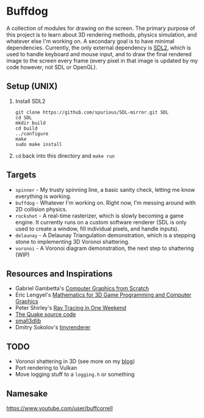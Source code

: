 # Buffdog

A collection of modules for drawing on the screen.  The primary purpose of this project is to learn about 3D rendering methods, physics simulation, and whatever else I'm working on.  A secondary goal is to have minimal dependencies.  Currently, the only external dependency is [SDL2](https://www.libsdl.org/), which is used to handle keyboard and mouse input, and to draw the final rendered image to the screen every frame (every pixel in that image is updated by my code however, not SDL or OpenGL).

## Setup (UNIX)
1. Install SDL2
    ```
    git clone https://github.com/spurious/SDL-mirror.git SDL
    cd SDL
    mkdir build
    cd build
    ../configure
    make
    sudo make install
    ```
1. `cd` back into this directory and `make run`

## Targets
* `spinner` - My trusty spinning line, a basic sanity check, letting me know everything is working.
* `buffdog` - Whatever I'm working on.  Right now, I'm messing around with 2D collision physics.
* `rockshot` - A real-time rasterizer, which is slowly becoming a game engine.  It currently runs on a custom software renderer (SDL is only used to create a window, fill individual pixels, and handle inputs).
* `delaunay` - A Delaunay Triangulation demonstration, which is a stepping stone to implementing 3D Voronoi shattering.
* `voronoi` - A Voronoi diagram demonstration, the next step to shattering (WIP)

## Resources and Inspirations
* Gabriel Gambetta's [Computer Graphics from Scratch](https://www.gabrielgambetta.com/computer-graphics-from-scratch/introduction.html)
* Eric Lengyel's [Mathematics for 3D Game Programming and Computer Graphics](http://mathfor3dgameprogramming.com/)
* Peter Shirley's [Ray Tracing in One Weekend](https://raytracing.github.io/books/RayTracingInOneWeekend.html)
* [The Quake source code](https://github.com/caracalla/quake)
* [small3dlib](https://gitlab.com/drummyfish/small3dlib)
* Dmitry Sokolov's [tinyrenderer](https://github.com/ssloy/tinyrenderer/wiki/Lesson-0-getting-started)

## TODO
* Voronoi shattering in 3D (see more on my [blog](http://caracal.la/01_intro.html))
* Port rendering to Vulkan
* Move logging stuff to a `logging.h` or something

## Namesake

https://www.youtube.com/user/buffcorrell
